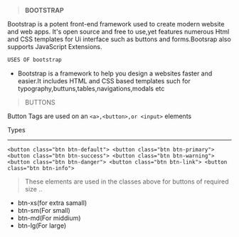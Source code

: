> **BOOTSTRAP**

Bootstrap is a potent front-end framework used to create modern website and web apps. It's open source and free to use,yet features numerous Html and CSS  templates for Ui interface such as buttons and forms.Bootsrap also supports JavaScript Extensions.

```bash
USES OF bootstrap
```
* Bootstrap is a framework to help you design a websites faster and easier.It includes HTML and CSS based templates such for typography,buttuns,tables,navigations,modals etc

> BUTTONS 

Button Tags are used on an `<a>,<button>,or <input>` elements

Types
___

`<button class="btn btn-default">
<button class="btn btn-primary">
<button class="btn btn-success">
<button class="btn btn-warning">
<button class="btn btn-danger">
<button class="btn btn-link">
<button class="btn btn-info">
`

>These elements are used in the classes above for buttons of required size .. 

* btn-xs(for extra samall)
* btn-sm(For small)
* btn-md(For middium)
* btn-lg(For large)



